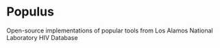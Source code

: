 # Populus
Open-source implementations of popular tools from Los Alamos National Laboratory HIV Database
